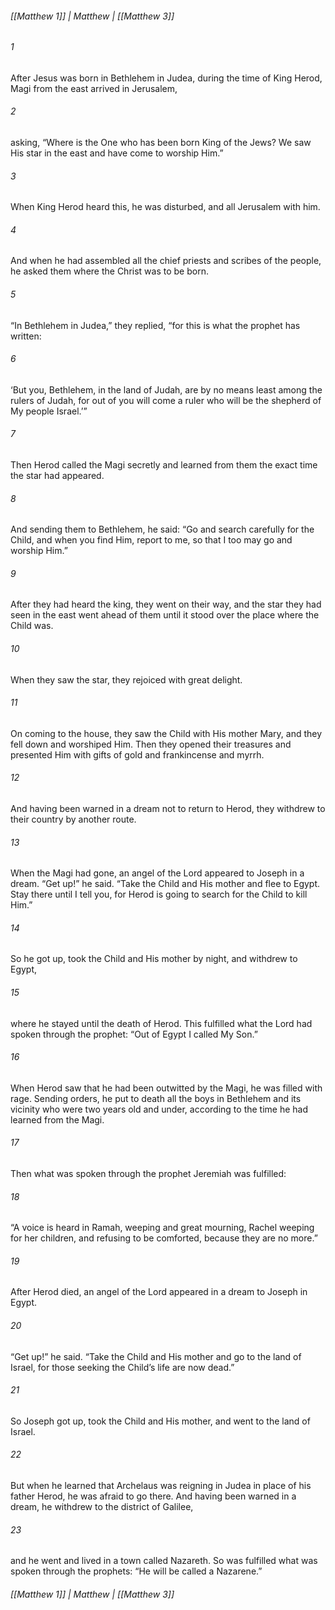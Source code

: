 ###### [[Matthew 1]] | Matthew | [[Matthew 3]]

###### 1
After Jesus was born in Bethlehem in Judea, during the time of King Herod, Magi from the east arrived in Jerusalem,
###### 2
asking, “Where is the One who has been born King of the Jews? We saw His star in the east and have come to worship Him.”
###### 3
When King Herod heard this, he was disturbed, and all Jerusalem with him.
###### 4
And when he had assembled all the chief priests and scribes of the people, he asked them where the Christ was to be born.
###### 5
“In Bethlehem in Judea,” they replied, “for this is what the prophet has written:
###### 6
‘But you, Bethlehem, in the land of Judah, are by no means least among the rulers of Judah, for out of you will come a ruler who will be the shepherd of My people Israel.’”
###### 7
Then Herod called the Magi secretly and learned from them the exact time the star had appeared.
###### 8
And sending them to Bethlehem, he said: “Go and search carefully for the Child, and when you find Him, report to me, so that I too may go and worship Him.”
###### 9
After they had heard the king, they went on their way, and the star they had seen in the east went ahead of them until it stood over the place where the Child was.
###### 10
When they saw the star, they rejoiced with great delight.
###### 11
On coming to the house, they saw the Child with His mother Mary, and they fell down and worshiped Him. Then they opened their treasures and presented Him with gifts of gold and frankincense and myrrh.
###### 12
And having been warned in a dream not to return to Herod, they withdrew to their country by another route.
###### 13
When the Magi had gone, an angel of the Lord appeared to Joseph in a dream. “Get up!” he said. “Take the Child and His mother and flee to Egypt. Stay there until I tell you, for Herod is going to search for the Child to kill Him.”
###### 14
So he got up, took the Child and His mother by night, and withdrew to Egypt,
###### 15
where he stayed until the death of Herod. This fulfilled what the Lord had spoken through the prophet: “Out of Egypt I called My Son.”
###### 16
When Herod saw that he had been outwitted by the Magi, he was filled with rage. Sending orders, he put to death all the boys in Bethlehem and its vicinity who were two years old and under, according to the time he had learned from the Magi.
###### 17
Then what was spoken through the prophet Jeremiah was fulfilled:
###### 18
“A voice is heard in Ramah, weeping and great mourning, Rachel weeping for her children, and refusing to be comforted, because they are no more.”
###### 19
After Herod died, an angel of the Lord appeared in a dream to Joseph in Egypt.
###### 20
“Get up!” he said. “Take the Child and His mother and go to the land of Israel, for those seeking the Child’s life are now dead.”
###### 21
So Joseph got up, took the Child and His mother, and went to the land of Israel.
###### 22
But when he learned that Archelaus was reigning in Judea in place of his father Herod, he was afraid to go there. And having been warned in a dream, he withdrew to the district of Galilee,
###### 23
and he went and lived in a town called Nazareth. So was fulfilled what was spoken through the prophets: “He will be called a Nazarene.”

###### [[Matthew 1]] | Matthew | [[Matthew 3]]
